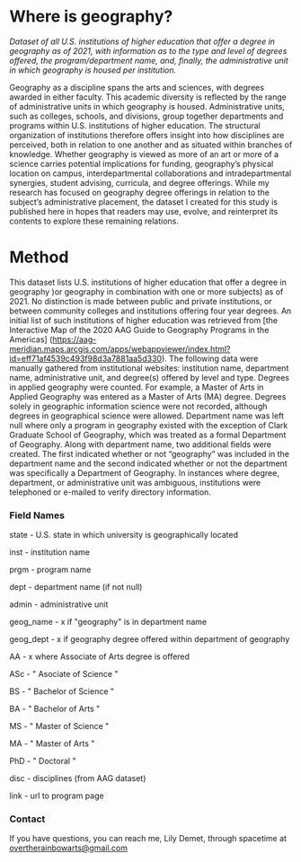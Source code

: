 # Where is geography?
_Dataset of all U.S. institutions of higher education that offer a degree in geography as of 2021, with information as to the type and level of degrees offered, the program/department name, and, finally, the administrative unit in which geography is housed per institution._

  
    
    
Geography as a discipline spans the arts and sciences, with degrees awarded in either faculty. This academic diversity is reflected by the range of administrative units in which geography is housed. Administrative units, such as colleges, schools, and divisions, group together departments and programs within U.S. institutions of higher education. The structural organization of institutions therefore offers insight into how disciplines are perceived, both in relation to one another and as situated within branches of knowledge. Whether geography is viewed as more of an art or more of a science carries potential implications for funding, geography’s physical location on campus, interdepartmental collaborations and intradepartmental synergies, student advising, curricula, and degree offerings. While my research has focused on geography degree offerings in relation to the subject’s administrative placement, the dataset I created for this study is published here in hopes that readers may use, evolve, and reinterpret its contents to explore these remaining relations.


# Method 
This dataset lists  U.S. institutions of higher education that offer a degree in geography )or geography in combination with one or more subjects) as of 2021. No distinction is made between public and private institutions, or between community colleges and institutions offering four year degrees. An initial list of such institutions of higher education was retrieved from [the Interactive Map of the 2020 AAG Guide to Geography Programs in the Americas] (https://aag-meridian.maps.arcgis.com/apps/webappviewer/index.html?id=eff71af4539c493f98d3a7881aa5d330). The following data were manually gathered from institutional websites: institution name, department name, administrative unit, and degree(s) offered by level and type. Degrees in applied geography were counted. For example, a Master of Arts in Applied Geography was entered as a Master of Arts (MA) degree. Degrees solely in geographic information science were not recorded, although degrees in geographical science were allowed. Department name was left null where only a program in geography existed with the exception of Clark Graduate School of Geography, which was treated as a formal Department of Geography. Along with department name, two additional fields were created. The first indicated whether or not “geography” was included in the department name and the second indicated whether or not the department was specifically a Department of Geography. In instances where degree, department, or administrative unit was ambiguous, institutions were telephoned or e-mailed to verify directory information.


### Field Names
state - U.S. state in which university is geographically located  

inst - institution name  

prgm - program name  

dept - department name (if not null)  

admin - administrative unit  

geog_name - x if "geography" is in department name  

geog_dept - x if geography degree offered within department of geography  

AA - x where Associate of Arts degree is offered  

ASc - " Asociate of Science "  

BS - " Bachelor of Science "  

BA - " Bachelor of Arts "  

MS - " Master of Science "  

MA - " Master of Arts "  

PhD - " Doctoral "  

disc - disciplines (from AAG dataset)  

link - url to program page  


   
   
### Contact
If you have questions, you can reach me, Lily Demet, through spacetime at overtherainbowarts@gmail.com
